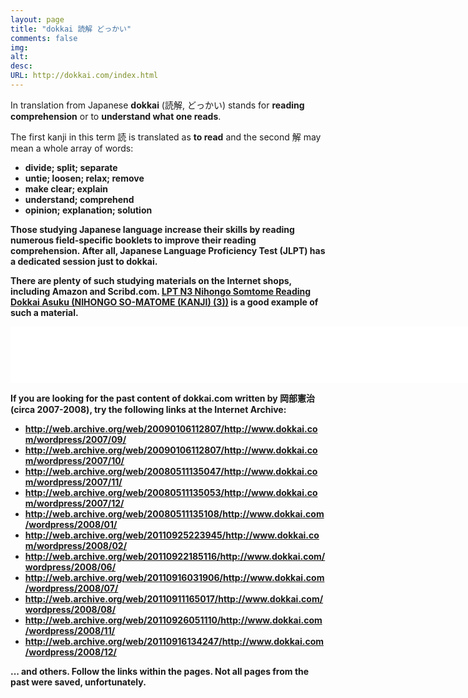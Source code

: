 ```yaml
---
layout: page
title: "dokkai 読解 どっかい"
comments: false
img:
alt:
desc:
URL: http://dokkai.com/index.html
---
```

<link rel="stylesheet" href="https://cdnjs.cloudflare.com/ajax/libs/normalize/5.0.0/normalize.min.css">

In translation from Japanese <b>dokkai</b> (読解, どっかい) stands for <b>reading comprehension</b> or to <b>understand what one reads</b>.

The first kanji	in this term 読 is translated as <b>to read</b> and the second 解 may mean a whole array of words:

- <b>divide; split; separate<b>
- <b>untie; loosen; relax; remove<b>
- <b>make clear; explain<b>
- <b>understand; comprehend<b>
- <b>opinion; explanation; solution<b>

Those studying Japanese language increase their skills by reading numerous field-specific booklets to improve their reading comprehension. After all, Japanese Language Proficiency Test (JLPT) has a dedicated session just to dokkai.

There are plenty of such studying materials on the Internet shops, including Amazon and Scribd.com. <a href="https://www.amazon.com/Nihongo-So-matome-Essential-Proficiency-Comprehension/dp/4872177665" target="_blank">LPT N3 Nihongo Somtome Reading Dokkai Asuku (NIHONGO SO-MATOME (KANJI) (3))</a> is a good example of such a material.

<center>
  <iframe data-aa="1312362" src="//ad.a-ads.com/1312362?size=990x90" scrolling="no" style="width:990px; height:90px; border:0px; padding:0; overflow:hidden" allowtransparency="true"></iframe>
</center>

If you are looking for the past content of dokkai.com written by 岡部憲治 (circa 2007-2008), try the following links at the Internet Archive:

- <a href="http://web.archive.org/web/20090106112807/http://www.dokkai.com/wordpress/2007/09/" target="_blank">http://web.archive.org/web/20090106112807/http://www.dokkai.com/wordpress/2007/09/</a>
- <a href="http://web.archive.org/web/20090106112807/http://www.dokkai.com/wordpress/2007/10/" target="_blank">http://web.archive.org/web/20090106112807/http://www.dokkai.com/wordpress/2007/10/</a>
- <a href="http://web.archive.org/web/20080511135047/http://www.dokkai.com/wordpress/2007/11/" target="_blank">http://web.archive.org/web/20080511135047/http://www.dokkai.com/wordpress/2007/11/</a>
- <a href="http://web.archive.org/web/20080511135053/http://www.dokkai.com/wordpress/2007/12/" target="_blank">http://web.archive.org/web/20080511135053/http://www.dokkai.com/wordpress/2007/12/</a>
- <a href="http://web.archive.org/web/20080511135108/http://www.dokkai.com/wordpress/2008/01/" target="_blank">http://web.archive.org/web/20080511135108/http://www.dokkai.com/wordpress/2008/01/</a>
- <a href="http://web.archive.org/web/20110925223945/http://www.dokkai.com/wordpress/2008/02/" target="_blank">http://web.archive.org/web/20110925223945/http://www.dokkai.com/wordpress/2008/02/</a>
- <a href="http://web.archive.org/web/20110922185116/http://www.dokkai.com/wordpress/2008/06/" target="_blank">http://web.archive.org/web/20110922185116/http://www.dokkai.com/wordpress/2008/06/</a>
- <a href="http://web.archive.org/web/20110916031906/http://www.dokkai.com/wordpress/2008/07/" target="_blank">http://web.archive.org/web/20110916031906/http://www.dokkai.com/wordpress/2008/07/</a>
- <a href="http://web.archive.org/web/20110911165017/http://www.dokkai.com/wordpress/2008/08/" target="_blank">http://web.archive.org/web/20110911165017/http://www.dokkai.com/wordpress/2008/08/</a>
- <a href="http://web.archive.org/web/20110926051110/http://www.dokkai.com/wordpress/2008/11/" target="_blank">http://web.archive.org/web/20110926051110/http://www.dokkai.com/wordpress/2008/11/</a>
- <a href="http://web.archive.org/web/20110916134247/http://www.dokkai.com/wordpress/2008/12/" target="_blank">http://web.archive.org/web/20110916134247/http://www.dokkai.com/wordpress/2008/12/</a>

... and others. Follow the links within the pages. Not all pages from the past were saved, unfortunately.

<div id="commento"></div>
<script src="https://cdn.commento.io/js/commento.js"></script>
